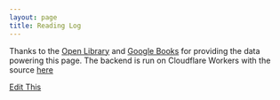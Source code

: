 ```yaml
---
layout: page
title: Reading Log
---
```


<head>
  <link rel="stylesheet" href="/css/books.css">
</head>


<div id=books>
</div>

Thanks to the [Open Library](https://openlibrary.org/) and [Google Books](https://books.google.com/) for providing the data powering this page. The backend is run on Cloudflare Workers with the source [here](https://github.com/varun7654/Workers-Books-Api)

<script>
    fetch(
		'https://books.api.dacubeking.com/read',
	)
    .then(function(response) {
        // When the page is loaded convert it to text
        return response.json()
    })
    .then(function(json) {
        async function fetchImage(url) {
            const img = new Image();
            return new Promise((res, rej) => {
                img.onload = () => res(img);
                img.onerror = e => rej(e);
                img.src = url;
            });
        }

        
        json.forEach(function(bookData) {
            var authorHtml = 
                bookData.authors.map(
                    (author, index) => `${author}`
                )

            authorHtml = authorHtml.join(", ");

            let imageLink = bookData.coverLink + "&fife=w800";

            fetchImage(imageLink)

            var currentlyReadingHtml = ""
            if (bookData.list === "Currently Reading") {
                currentlyReadingHtml = `<div class="currently-reading">Currently Reading - ${Math.round(bookData.percentComplete * 100)}%</div>`
            }

            var html = `
                <div class="book">
                    <div style="display:inline-block;vertical-align:top;min-h">
                        <a href="${bookData.link}">
                            <img src="${imageLink}" loading="lazy" alt="Book Cover for, ${bookData.name}">
                        </a>
                    </div>
                    <div style="display:inline-block;vertical-align:bottom;">
                        ${currentlyReadingHtml}
                        <div class="book-title">
                            <a href="${bookData.link}">${bookData.name}</a>
                        </div>
                        <div class="author">
                            ${authorHtml}
                        </div>
                        <div class="published">
                            ${bookData.published}
                        </div>
                    </div>
                </div>
            `

            document.getElementById("books").innerHTML +=  html
        });
    })
</script>

[Edit This](/readingedit/reading)
